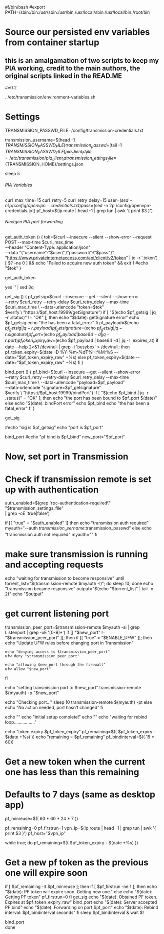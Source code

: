 #!/bin/bash 
#export PATH=/sbin:/bin:/usr/sbin:/usr/bin:/usr/local/sbin:/usr/local/bin:/root/bin
# Source our persisted env variables from container startup
## this is an amalgamation of two scripts to keep my PIA working, credit to the main authors, the original scripts linked in the READ.ME
#v0.2

. /etc/transmission/environment-variables.sh

# Settings
TRANSMISSION_PASSWD_FILE=/config/transmission-credentials.txt

transmission_username=$(head -1 ${TRANSMISSION_PASSWD_FILE})
transmission_passwd=$(tail -1 ${TRANSMISSION_PASSWD_FILE})
pia_client_id_file=/etc/transmission/pia_client_id
transmission_settings_file=${TRANSMISSION_HOME}/settings.json

sleep 5

###### PIA Variables ######
curl_max_time=15
curl_retry=5
curl_retry_delay=15
user=$(sed -n 1p /config/openvpn-credentials.txt)
pass=$(sed -n 2p /config/openvpn-credentials.txt)
pf_host=$(ip route | head -1 | grep tun | awk '{ print $3 }')
###### Nextgen PIA port forwarding      ##################
   
get_auth_token () {
            tok=$(curl --insecure --silent --show-error --request POST --max-time $curl_max_time \
                 --header "Content-Type: application/json" \
                 --data "{\"username\":\"$user\",\"password\":\"$pass\"}" \
                "https://www.privateinternetaccess.com/api/client/v2/token" | jq -r '.token')
            [ $? -ne 0 ] && echo "Failed to acquire new auth token" && exit 1
            #echo "$tok"
    }

get_auth_token

yes '' | sed 3q

get_sig () {
  pf_getsig=$(curl --insecure --get --silent --show-error \
    --retry $curl_retry --retry-delay $curl_retry_delay --max-time $curl_max_time \
    --data-urlencode "token=$tok" \
    $verify \
    "https://$pf_host:19999/getSignature")
  if [ "$(echo $pf_getsig | jq -r .status)" != "OK" ]; then
    echo "$(date): getSignature error"
    echo $pf_getsig
    echo "the has been a fatal_error"
  fi
  pf_payload=$(echo $pf_getsig | jq -r .payload)
  pf_getsignature=$(echo $pf_getsig | jq -r .signature)
  pf_port=$(echo $pf_payload | base64 -d | jq -r .port)
  pf_token_expiry_raw=$(echo $pf_payload | base64 -d | jq -r .expires_at)
  if date --help 2>&1 /dev/null | grep -i 'busybox' > /dev/null; then
    pf_token_expiry=$(date -D %Y-%m-%dT%H:%M:%S --date="$pf_token_expiry_raw" +%s)
  else
    pf_token_expiry=$(date --date="$pf_token_expiry_raw" +%s)
  fi
}

bind_port () {
  pf_bind=$(curl --insecure --get --silent --show-error \
      --retry $curl_retry --retry-delay $curl_retry_delay --max-time $curl_max_time \
      --data-urlencode "payload=$pf_payload" \
      --data-urlencode "signature=$pf_getsignature" \
      $verify \
      "https://$pf_host:19999/bindPort")
  if [ "$(echo $pf_bind | jq -r .status)" = "OK" ]; then
    echo "the port has been bound to $pf_port  $(date)"		
  else  
    echo "$(date): bindPort error"
    echo $pf_bind
    echo "the has been a fatal_error"
  fi
}

get_sig

#echo "sig is $pf_getsig"
echo "port is $pf_port"

bind_port
#echo "pf bind is $pf_bind"
new_port="$pf_port"

#
# Now, set port in Transmission
#

# Check if transmission remote is set up with authentication
auth_enabled=$(grep 'rpc-authentication-required\"' "$transmission_settings_file" \
                   | grep -oE 'true|false')


if [[ "true" = "$auth_enabled" ]]
  then
  echo "transmission auth required"
  myauth="--auth $transmission_username:$transmission_passwd"
else
    echo "transmission auth not required"
    myauth=""
fi

# make sure transmission is running and accepting requests
echo "waiting for transmission to become responsive"
until torrent_list="$(transmission-remote $myauth -l)"; do sleep 10; done
echo "transmission became responsive"
output="$(echo "$torrent_list" | tail -n 2)"
echo "$output"

# get current listening port
transmission_peer_port=$(transmission-remote $myauth -si | grep Listenport | grep -oE '[0-9]+')
if [[ "$new_port" != "$transmission_peer_port" ]]; then
  if [[ "true" = "$ENABLE_UFW" ]]; then
    echo "Update UFW rules before changing port in Transmission"

    echo "denying access to $transmission_peer_port"
    ufw deny "$transmission_peer_port"

    echo "allowing $new_port through the firewall"
    ufw allow "$new_port"
  fi

  echo "setting transmission port to $new_port"
  transmission-remote ${myauth} -p "$new_port"

  echo "Checking port..."
  sleep 10
  transmission-remote ${myauth} -pt
else
    echo "No action needed, port hasn't changed"
fi

echo ""
echo "initial setup complete!"
echo ""
echo "waiting for rebind loop................."

echo "token expiry $pf_token_expiry"
pf_remaining=$((  $pf_token_expiry - $(date +%s) ))
echo "remaining = $pf_remaining"
pf_bindinterval=$(( 15 * 60))
# Get a new token when the current one has less than this remaining
# Defaults to 7 days (same as desktop app)
pf_minreuse=$(( 60 * 60 * 24 * 7 ))

pf_remaining=0
pf_firstrun=1
vpn_ip=$(ip route | head -1 | grep tun | awk '{ print $3 }')
pf_host="$vpn_ip"

while true; do
  pf_remaining=$((  $pf_token_expiry - $(date +%s) ))
  # Get a new pf token as the previous one will expire soon
  if [ $pf_remaining -lt $pf_minreuse ]; then
    if [ $pf_firstrun -ne 1 ]; then
      echo "$(date): PF token will expire soon. Getting new one."
    else
      echo "$(date): Getting PF token"
      pf_firstrun=0
    fi
    get_sig
    echo "$(date): Obtained PF token. Expires at $pf_token_expiry_raw"
    bind_port
    echo "$(date): Server accepted PF bind"
    echo "$(date): Forwarding on port $pf_port"
    echo "$(date): Rebind interval: $pf_bindinterval seconds"
  fi
  sleep $pf_bindinterval &
  wait $!
  
bind_port  
done
